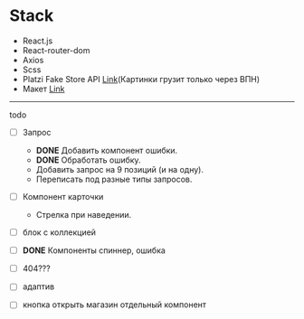 # Stack
+ React.js
+ React-router-dom
+ Axios
+ Scss
+ Platzi Fake Store API [Link](https://fakeapi.platzi.com/en/rest/introduction)(Картинки грузит только через ВПН)
+ Макет [Link](https://www.figma.com/file/OFNh7sSivQKwPRV4hBv8Yi/WOMAZING-%2B?type=design&node-id=0-1&mode=design)

<hr>

todo
 - [ ] Запрос
      + **DONE** Добавить компонент ошибки.
      + **DONE** Обработать ошибку.
      + Добавить запрос на 9 позиций (и на одну).
      + Переписать под разные типы запросов.
        
 - [ ] Компонент карточки
      + Стрелка при наведении.
        
 - [ ] блок с коллекцией
 - [ ] **DONE** Компоненты спиннер, ошибка
 - [ ] 404???
 - [ ] адаптив
 - [ ] кнопка открыть магазин отдельный компонент

